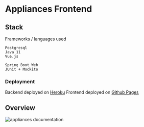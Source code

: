 # Appliances Frontend

## Stack

Frameworks / languages used
```
Postgresql
Java 11
Vue.js

Spring Boot Web
JUnit + Mockito
```

### Deployment

Backend deployed on [Heroku](https://appliances-spring.herokuapp.com/api/v1/appliances)
Frontend deployed on [Github Pages](https://mingsheng88.github.io/appliances_frontend/)

## Overview

<img src="https://user-images.githubusercontent.com/2142648/85498577-92654b80-b612-11ea-857d-4e390121acd3.png" alt="appliances documentation" />
